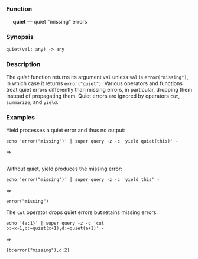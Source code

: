 ### Function

&emsp; **quiet** &mdash; quiet "missing" errors

### Synopsis

```
quiet(val: any) -> any
```

### Description
The _quiet_ function returns its argument `val` unless `val` is
`error("missing")`, in which case it returns `error("quiet")`.
Various operators and functions treat quiet errors differently than
missing errors, in particular, dropping them instead of propagating them.
Quiet errors are ignored by operators `cut`, `summarize`, and `yield`.

### Examples

Yield processes a quiet error and thus no output:
```mdtest-command
echo 'error("missing")' | super query -z -c 'yield quiet(this)' -
```
=>
```mdtest-output
```

Without quiet, yield produces the missing error:
```mdtest-command
echo 'error("missing")' | super query -z -c 'yield this' -
```
=>
```mdtest-output
error("missing")
```

The `cut` operator drops quiet errors but retains missing errors:
```mdtest-command
echo '{a:1}' | super query -z -c 'cut b:=x+1,c:=quiet(x+1),d:=quiet(a+1)' -
```
=>
```mdtest-output
{b:error("missing"),d:2}
```
